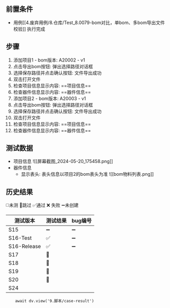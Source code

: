 
## 前置条件

- 用例[[4.废弃用例/8.仓库/Test_8.0079-bom对比，单bom、多bom导出文件校验]] 执行完成

## 步骤

1. 添加项目1 - bom版本: A20002 - v1
2. 点击导出bom按钮: 弹出选择路径对话框
3. 选择保存路径并点击确认按钮: 文件导出成功
4. 双击打开文件
5. 检查项目信息显示内容: ==项目信息== 
6. 检查器件信息显示内容: ==器件信息== 
7. 添加项目2 - bom版本: A20003 - v1
8. 点击导出bom按钮: 弹出选择路径对话框
9. 选择保存路径并点击确认按钮: 文件导出成功
10. 双击打开文件
11. 检查项目信息显示内容: ==项目信息== 
12. 检查器件信息显示内容: ==器件信息== 

## 测试数据

- 项目信息
![[屏幕截图_2024-05-20_175458.png]]
- 器件信息
	- 显示表头: 表头信息以项目2的bom表头为准
![[bom物料列表.png]]

## 历史结果
 ◻️未测    🚫跳过     ✅通过    ❌ 失败     ➖未创建
 
| 测试版本        | 测试结果 | bug编号 |
| ----------- | ---- | ----- |
| S15         | ➖    | ➖     |
| S16-Test    | ✅    | ➖     |
| S16-Release | ✅    | ➖     |
| S17         | 🚫   |       |
| S18         | 🚫   |       |
| S19         | 🚫   |       |
| S20         | 🚫   |       |
| S24         |      |       |

```dataviewjs
    await dv.view('9.脚本/case-result')
```